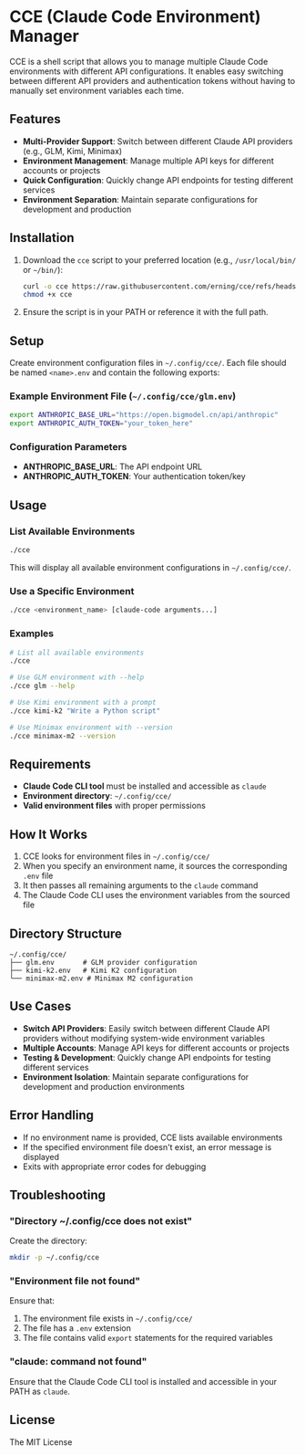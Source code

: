 # CCE (Claude Code Environment) Manager

CCE is a shell script that allows you to manage multiple Claude Code environments with different API configurations. It enables easy switching between different API providers and authentication tokens without having to manually set environment variables each time.

## Features

- **Multi-Provider Support**: Switch between different Claude API providers (e.g., GLM, Kimi, Minimax)
- **Environment Management**: Manage multiple API keys for different accounts or projects
- **Quick Configuration**: Quickly change API endpoints for testing different services
- **Environment Separation**: Maintain separate configurations for development and production

## Installation

1. Download the `cce` script to your preferred location (e.g., `/usr/local/bin/` or `~/bin/`):

   ```bash
   curl -o cce https://raw.githubusercontent.com/erning/cce/refs/heads/master/cce
   chmod +x cce
   ```

2. Ensure the script is in your PATH or reference it with the full path.

## Setup

Create environment configuration files in `~/.config/cce/`. Each file should be named `<name>.env` and contain the following exports:

### Example Environment File (`~/.config/cce/glm.env`)

```bash
export ANTHROPIC_BASE_URL="https://open.bigmodel.cn/api/anthropic"
export ANTHROPIC_AUTH_TOKEN="your_token_here"
```

### Configuration Parameters

- **ANTHROPIC_BASE_URL**: The API endpoint URL
- **ANTHROPIC_AUTH_TOKEN**: Your authentication token/key

## Usage

### List Available Environments

```bash
./cce
```

This will display all available environment configurations in `~/.config/cce/`.

### Use a Specific Environment

```bash
./cce <environment_name> [claude-code arguments...]
```

### Examples

```bash
# List all available environments
./cce

# Use GLM environment with --help
./cce glm --help

# Use Kimi environment with a prompt
./cce kimi-k2 "Write a Python script"

# Use Minimax environment with --version
./cce minimax-m2 --version
```

## Requirements

- **Claude Code CLI tool** must be installed and accessible as `claude`
- **Environment directory**: `~/.config/cce/`
- **Valid environment files** with proper permissions

## How It Works

1. CCE looks for environment files in `~/.config/cce/`
2. When you specify an environment name, it sources the corresponding `.env` file
3. It then passes all remaining arguments to the `claude` command
4. The Claude Code CLI uses the environment variables from the sourced file

## Directory Structure

```
~/.config/cce/
├── glm.env       # GLM provider configuration
├── kimi-k2.env   # Kimi K2 configuration
└── minimax-m2.env # Minimax M2 configuration
```

## Use Cases

- **Switch API Providers**: Easily switch between different Claude API providers without modifying system-wide environment variables
- **Multiple Accounts**: Manage API keys for different accounts or projects
- **Testing & Development**: Quickly change API endpoints for testing different services
- **Environment Isolation**: Maintain separate configurations for development and production environments

## Error Handling

- If no environment name is provided, CCE lists available environments
- If the specified environment file doesn't exist, an error message is displayed
- Exits with appropriate error codes for debugging

## Troubleshooting

### "Directory ~/.config/cce does not exist"

Create the directory:
```bash
mkdir -p ~/.config/cce
```

### "Environment file not found"

Ensure that:
1. The environment file exists in `~/.config/cce/`
2. The file has a `.env` extension
3. The file contains valid `export` statements for the required variables

### "claude: command not found"

Ensure that the Claude Code CLI tool is installed and accessible in your PATH as `claude`.

## License

The MIT License
